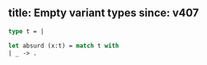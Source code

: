 title: Empty variant types
since: v407
---

```ocaml
type t = |

let absurd (x:t) = match t with
| _ -> .
```
